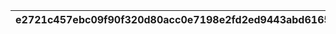 |e2721c457ebc09f90f320d80acc0e7198e2fd2ed9443abd616584029e5dfba8d|8571339df6ba5d5269fbea9bbf5db468835b18145a90d23904c470cbef88dca2|ecca6591401e121be608a1346e01f8b86a8d9cfd946e170f26a7aac1ddb010f2|4e138db206e4c9c7445c81f4894ee529a80e5d24bc26cf3343bc1b9f625db180|c9162ffb7e41edd9be42f3871bf0cc27235b45801aa8d7b8549ac5c45f477c25|af4d7c145a6081afa3535adb806c89283682ac9f5072034405391c0e2d83283d|
| --- | --- | --- | --- | --- | --- |